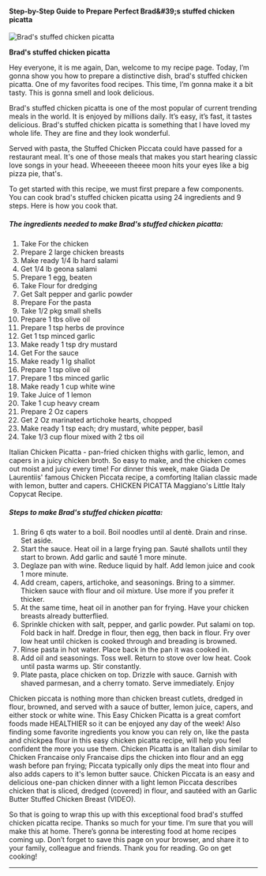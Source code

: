             

#### Step-by-Step Guide to Prepare Perfect Brad&amp;#39;s stuffed chicken picatta

![Brad's stuffed chicken picatta](https://img-global.cpcdn.com/recipes/eae460ee669972b0/751x532cq70/brads-stuffed-chicken-picatta-recipe-main-photo.jpg)

**Brad's stuffed chicken picatta**

Hey everyone, it is me again, Dan, welcome to my recipe page. Today, I’m gonna show you how to prepare a distinctive dish, brad's stuffed chicken picatta. One of my favorites food recipes. This time, I’m gonna make it a bit tasty. This is gonna smell and look delicious.

Brad's stuffed chicken picatta is one of the most popular of current trending meals in the world. It is enjoyed by millions daily. It’s easy, it’s fast, it tastes delicious. Brad's stuffed chicken picatta is something that I have loved my whole life. They are fine and they look wonderful.

Served with pasta, the Stuffed Chicken Piccata could have passed for a restaurant meal. It's one of those meals that makes you start hearing classic love songs in your head. Wheeeeen theeee moon hits your eyes like a big pizza pie, that's.

To get started with this recipe, we must first prepare a few components. You can cook brad's stuffed chicken picatta using 24 ingredients and 9 steps. Here is how you cook that.

##### The ingredients needed to make Brad's stuffed chicken picatta:

1.  Take For the chicken
2.  Prepare 2 large chicken breasts
3.  Make ready 1/4 lb hard salami
4.  Get 1/4 lb geona salami
5.  Prepare 1 egg, beaten
6.  Take Flour for dredging
7.  Get Salt pepper and garlic powder
8.  Prepare For the pasta
9.  Take 1/2 pkg small shells
10.  Prepare 1 tbs olive oil
11.  Prepare 1 tsp herbs de province
12.  Get 1 tsp minced garlic
13.  Make ready 1 tsp dry mustard
14.  Get For the sauce
15.  Make ready 1 lg shallot
16.  Prepare 1 tsp olive oil
17.  Prepare 1 tbs minced garlic
18.  Make ready 1 cup white wine
19.  Take Juice of 1 lemon
20.  Take 1 cup heavy cream
21.  Prepare 2 Oz capers
22.  Get 2 Oz marinated artichoke hearts, chopped
23.  Make ready 1 tsp each; dry mustard, white pepper, basil
24.  Take 1/3 cup flour mixed with 2 tbs oil

Italian Chicken Picatta - pan-fried chicken thighs with garlic, lemon, and capers in a juicy chicken broth. So easy to make, and the chicken comes out moist and juicy every time! For dinner this week, make Giada De Laurentiis' famous Chicken Piccata recipe, a comforting Italian classic made with lemon, butter and capers. CHICKEN PICATTA Maggiano's Little Italy Copycat Recipe.

##### Steps to make Brad's stuffed chicken picatta:

1.  Bring 6 qts water to a boil. Boil noodles until al dentè. Drain and rinse. Set aside.
2.  Start the sauce. Heat oil in a large frying pan. Sauté shallots until they start to brown. Add garlic and sauté 1 more minute.
3.  Deglaze pan with wine. Reduce liquid by half. Add lemon juice and cook 1 more minute.
4.  Add cream, capers, artichoke, and seasonings. Bring to a simmer. Thicken sauce with flour and oil mixture. Use more if you prefer it thicker.
5.  At the same time, heat oil in another pan for frying. Have your chicken breasts already butterflied.
6.  Sprinkle chicken with salt, pepper, and garlic powder. Put salami on top. Fold back in half. Dredge in flour, then egg, then back in flour. Fry over low heat until chicken is cooked through and breading is browned.
7.  Rinse pasta in hot water. Place back in the pan it was cooked in.
8.  Add oil and seasonings. Toss well. Return to stove over low heat. Cook until pasta warms up. Stir constantly.
9.  Plate pasta, place chicken on top. Drizzle with sauce. Garnish with shaved parmesan, and a cherry tomato. Serve immediately. Enjoy

Chicken piccata is nothing more than chicken breast cutlets, dredged in flour, browned, and served with a sauce of butter, lemon juice, capers, and either stock or white wine. This Easy Chicken Picatta is a great comfort foods made HEALTHIER so it can be enjoyed any day of the week! Also finding some favorite ingredients you know you can rely on, like the pasta and chickpea flour in this easy chicken picatta recipe, will help you feel confident the more you use them. Chicken Picatta is an Italian dish similar to Chicken Francaise only Francaise dips the chicken into flour and an egg wash before pan frying; Piccata typically only dips the meat into flour and also adds capers to it's lemon butter sauce. Chicken Piccata is an easy and delicious one-pan chicken dinner with a light lemon Piccata describes chicken that is sliced, dredged (covered) in flour, and sautéed with an Garlic Butter Stuffed Chicken Breast (VIDEO).

So that is going to wrap this up with this exceptional food brad's stuffed chicken picatta recipe. Thanks so much for your time. I’m sure that you will make this at home. There’s gonna be interesting food at home recipes coming up. Don’t forget to save this page on your browser, and share it to your family, colleague and friends. Thank you for reading. Go on get cooking!

* * *